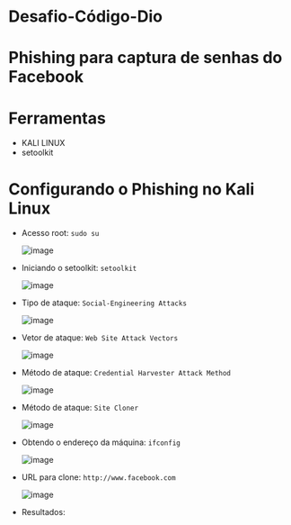 # Desafio-Código-Dio
# Phishing para captura de senhas do Facebook
# Ferramentas
* KALI LINUX
* setoolkit
# Configurando o Phishing no Kali Linux
* Acesso root: `sudo su`
  
  ![image](https://github.com/user-attachments/assets/ac27ff74-19d6-4f2e-9c7c-372dfaed570c)

* Iniciando o setoolkit: `setoolkit`
  
  ![image](https://github.com/user-attachments/assets/5f1f1e05-c96e-40a0-b9ba-7a04b8d8325b)
  
* Tipo de ataque: `Social-Engineering Attacks`

  ![image](https://github.com/user-attachments/assets/02fc4244-319e-4232-b876-f4ac696f388e)
  
* Vetor de ataque: `Web Site Attack Vectors`

  ![image](https://github.com/user-attachments/assets/30833655-a010-4af8-9dd9-86ee3a224417)

* Método de ataque: `Credential Harvester Attack Method`

  ![image](https://github.com/user-attachments/assets/cefd4914-23d4-41ce-bae1-98097887bf56)
  
* Método de ataque: `Site Cloner`

  ![image](https://github.com/user-attachments/assets/831cc1c0-31d8-4e6a-b298-9651b88da6af)
  
* Obtendo o endereço da máquina: `ifconfig`

  ![image](https://github.com/user-attachments/assets/d14933f9-ddf9-457c-8faa-3f60da05ecd0)
  
* URL para clone: `http://www.facebook.com`

  ![image](https://github.com/user-attachments/assets/2fd84243-d559-4fad-b3f6-4195c68c9a4e)
  
* Resultados:





  
